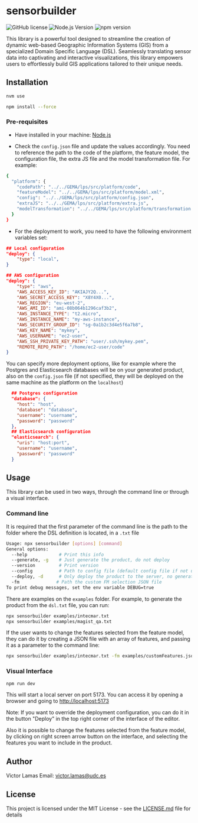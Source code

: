 # sensorbuilder

![GitHub license](https://img.shields.io/badge/license-MIT-blue.svg)
![Node.js Version](https://img.shields.io/badge/node-%3E%3D%2020.2.0-brightgreen.svg)
![npm version](https://badge.fury.io/js/sensor-builder.svg)

This library is a powerful tool designed to streamline the creation of dynamic web-based Geographic Information Systems (GIS) from a specialized Domain Specific Language (DSL). Seamlessly translating sensor data into captivating and interactive visualizations, this library empowers users to effortlessly build GIS applications tailored to their unique needs.

## Installation

```bash
nvm use

npm install --force
```

### Pre-requisites

- Have installed in your machine:
  [Node.js](https://nodejs.org/en/download/)

- Check the `config.json` file and update the values accordingly. You need to reference the path to the code of the platform, the feature model, the configuration file, the extra JS file and the model transformation file. For example:

```bash
{
  "platform": {
    "codePath": "../../GEMA/lps/src/platform/code",
    "featureModel": "../../GEMA/lps/src/platform/model.xml",
    "config": "../../GEMA/lps/src/platform/config.json",
    "extraJS": "../../GEMA/lps/src/platform/extra.js",
    "modelTransformation": "../../GEMA/lps/src/platform/transformation.js"
  }
}
```

- For the deployment to work, you need to have the following environment variables set:

```json
## Local configuration
"deploy": {
    "type": "local",
}
```

```json
## AWS configuration
"deploy": {
    "type": "aws",
    "AWS_ACCESS_KEY_ID": "AKIAJY2Q...",
    "AWS_SECRET_ACCESS_KEY": "X8Y4X0...",
    "AWS_REGION": "eu-west-2",
    "AWS_AMI_ID": "ami-08b064b1296caf3b2",
    "AWS_INSTANCE_TYPE": "t2.micro",
    "AWS_INSTANCE_NAME": "my-aws-instance",
    "AWS_SECURITY_GROUP_ID": "sg-0a1b2c3d4e5f6a7b8",
    "AWS_KEY_NAME": "mykey",
    "AWS_USERNAME": "ec2-user",
    "AWS_SSH_PRIVATE_KEY_PATH": "user/.ssh/mykey.pem",
    "REMOTE_REPO_PATH": "/home/ec2-user/code"
}
```

You can specify more deployment options, like for example where the Postgres and Elasticsearch databases will be on your generated product, also on the `config.json` file (if not specified, they will be deployed on the same machine as the platform on the `localhost`)

```json
  ## Postgres configuration
  "database": {
    "host": "host",
    "database": "database",
    "username": "username",
    "password": "password"
  },
  ## Elasticsearch configuration
  "elasticsearch": {
    "uris": "host:port",
    "username": "username",
    "password": "password"
  }
```

## Usage

This library can be used in two ways, through the command line or through a visual interface.

### Command line

It is required that the first parameter of the command line is the path to the folder where the DSL definition is located, in a `.txt` file

```bash
Usage: npx sensorbuilder [options] [command]
General options:
  --help            # Print this info
  --generate, -g    # Just generate the product, do not deploy
  --version         # Print version
  --config          # Path to config file (default config file if not used)
  --deploy, -d      # Only deploy the product to the server, no generation
  -fm              # Path the custom FM selection JSON file
To print debug messages, set the env variable DEBUG=true
```

There are examples on the `examples` folder. For example, to generate the product from the `dsl.txt` file, you can run:

```bash
npx sensorbuilder examples/intecmar.txt
npx sensorbuilder examples/magist_qa.txt
```

If the user wants to change the features selected from the feature model, they can do it by creating a JSON file with an array of features, and passing it as a parameter to the command line:

```bash
npx sensorbuilder examples/intecmar.txt -fm examples/customFeatures.json
```

### Visual Interface

```bash
npm run dev
```

This will start a local server on port 5173. You can access it by opening a browser and going to <http://localhost:5173>

Note: If you want to override the deployment configuration, you can do it in the button "Deploy" in the top right corner of the interface of the editor.

Also it is possible to change the features selected from the feature model, by clicking on right screen arrow button on the interface, and selecting the features you want to include in the product.

## Author

Victor Lamas
Email: <victor.lamas@udc.es>

## License

This project is licensed under the MIT License - see the [LICENSE.md](LICENSE.md) file for details
